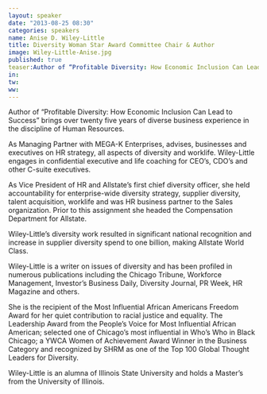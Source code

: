 ```yaml
---
layout: speaker
date: "2013-08-25 08:30"
categories: speakers
name: Anise D. Wiley-Little
title: Diversity Woman Star Award Committee Chair & Author
image: Wiley-Little-Anise.jpg
published: true
teaser:Author of “Profitable Diversity: How Economic Inclusion Can Lead to Success” brings over twenty five years of diverse business experience in the discipline of Human Resources. 
in:
tw:
ww: 
---
```

Author of “Profitable Diversity: How Economic Inclusion Can Lead to Success” brings over twenty five years of diverse business experience in the discipline of Human Resources. As Managing Partner with MEGA-K Enterprises, advises, businesses and executives on HR strategy, all aspects of diversity and worklife. Wiley-Little engages in confidential executive and life coaching for CEO’s, CDO’s and other C-suite executives. As Vice President of HR and Allstate’s first chief diversity officer, she held accountability for enterprise-wide diversity strategy, supplier diversity, talent acquisition, worklife and was HR business partner to the Sales organization. Prior to this assignment she headed the Compensation Department for Allstate. Wiley-Little’s diversity work resulted in significant national recognition and increase in supplier diversity spend to one billion, making Allstate World Class.  Wiley-Little is a writer on issues of diversity and has been profiled in numerous publications including the Chicago Tribune, Workforce Management, Investor’s Business Daily, Diversity Journal, PR Week, HR Magazine and others. She is the recipient of the Most Influential African Americans Freedom Award for her quiet contribution to racial justice and equality. The Leadership Award from the People’s Voice for Most Influential African American; selected one of Chicago’s most influential in Who’s Who in Black Chicago; a YWCA Women of Achievement Award Winner in the Business Category and recognized by SHRM as one of the Top 100 Global Thought Leaders for Diversity.Wiley-Little is an alumna of Illinois State University and holds a Master’s from the University of Illinois. 